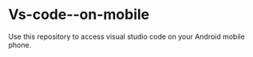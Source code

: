 # Vs-code--on-mobile
Use this repository to access visual studio code on your Android mobile phone.
